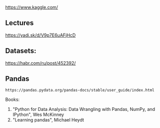 https://www.kaggle.com/

## Lectures
https://yadi.sk/d/V9p7E6uAFjHcD

## Datasets:
https://habr.com/ru/post/452392/


## Pandas
```
https://pandas.pydata.org/pandas-docs/stable/user_guide/index.html
```

Books:
1. "Python for Data Analysis: Data Wrangling with Pandas, NumPy, and IPython", Wes McKinney
2. "Learning pandas", Michael Heydt
